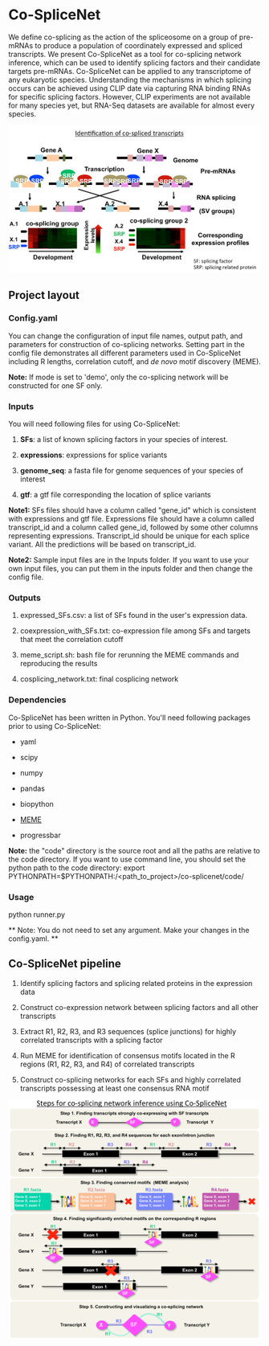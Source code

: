 # Co-SpliceNet #
We define co-splicing as the action of the spliceosome on a group of pre-mRNAs to produce a population of coordinately expressed and spliced transcripts. We present Co-SpliceNet as a tool for co-splicing network inference, which can be used to identify splicing factors and their candidate targets pre-mRNAs. Co-SpliceNet can be applied to any transcriptome of any eukaryotic species. Understanding the mechanisms in which splicing occurs can be achieved using CLIP date via capturing RNA binding RNAs for specific splicing factors. However, CLIP experiments are not available for many species yet, but RNA-Seq datasets are available for almost every species.

![figure1_bigger.png](https://github.com/Delasa/co-spliceNet/blob/master/images/figure1_bigger.png)

## Project layout ##
### Config.yaml ###
You can change the configuration of input file names, output path, and parameters for construction of co-splicing networks. 
Setting part in the config file demonstrates all different parameters used in Co-SpliceNet including R lengths, correlation cutoff, and *de novo* motif discovery (MEME).

**Note:** If mode is set to 'demo', only the co-splicing network will be constructed for one SF only. 

### Inputs ###
You will need following files for using Co-SpliceNet:

1.  **SFs**: a list of known splicing factors in your species of interest. 

2. **expressions**: expressions for splice variants

3. **genome_seq**: a fasta file for genome sequences of your species of interest

4. **gtf**: a gtf file corresponding the location of splice variants

**Note1:** SFs files should have a column called "gene_id" which is consistent with expressions and gtf file. Expressions file should have a column called transcript_id and a column called gene_id, followed by some other columns representing expressions. Transcript_id should be unique for each splice variant. All the predictions will be based on transcript_id. 

**Note2:** Sample input files are in the Inputs folder. If you want to use your own input files, you can put them in the inputs folder and then change the config file.

### Outputs ###

1. expressed_SFs.csv: a list of SFs found in the user's expression data.

2. coexpression_with_SFs.txt: co-expression file among SFs and targets that meet the correlation cutoff

3. meme_script.sh: bash file for rerunning the MEME commands and reproducing the results

4. cosplicing_network.txt: final cosplicing network


### Dependencies ###

Co-SpliceNet has been written in Python. You'll need following packages prior to using Co-SpliceNet:

* yaml

* scipy

* numpy

* pandas

* biopython

* [MEME](http://meme-suite.org/doc/meme.html?man_type=web)

* progressbar

**Note:** the "code" directory is the source root and all the paths are relative to the code directory. If you want to use command line, you should set the python path to the code directory:
export PYTHONPATH=$PYTHONPATH:/<path_to_project>/co-splicenet/code/


### Usage ###
python runner.py

** Note: You do not need to set any argument. Make your changes in the config.yaml. ** 

## Co-SpliceNet pipeline ##

1. Identify splicing factors and splicing related proteins in the expression data

2. Construct co-expression network between splicing factors and all other transcripts

3. Extract R1, R2, R3, and R3 sequences (splice junctions) for highly correlated transcripts with a splicing factor

4. Run MEME for identification of consensus motifs located in the R regions (R1, R2, R3, and R4) of correlated transcripts

5. Construct co-splicing networks for each SFs and highly correlated transcripts possessing at least one consensus RNA motif 

![Figure2_bigger.png](https://github.com/Delasa/co-spliceNet/blob/master/images/Figure2_bigger.png)
